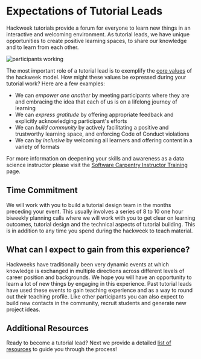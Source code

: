 # Expectations of Tutorial Leads

Hackweek tutorials provide a forum for everyone to learn new things in an interactive and welcoming environment. As tutorial leads, we have unique opportunities to create positive learning spaces, to share our knowledge and to learn from each other.   

![participants working](images/tutorials.png)

The most important role of a tutorial lead is to exemplify the [core values](overview) of the hackweek model. How might these values be expressed during your tutorial work? Here are a few examples:

* We can _empower one another_ by meeting participants where they are and embracing the idea that each of us is on a lifelong journey of learning
* We can _express gratitude_ by offering appropriate feedback and explicitly acknowledging participant's efforts 
* We can _build community_ by actively facilitating a positive and trustworthy learning space, and enforcing Code of Conduct violations
* We can by _inclusive_ by welcoming all learners and offering content in a variety of formats

For more information on deepening your skills and awareness as a data science instructor please visit the [Software Carpentry Instructor Training](https://carpentries.github.io/instructor-training/) page. 

## Time Commitment

We will work with you to build a tutorial design team in the months preceding your event. This usually involves a series of 8 to 10 one hour biweekly planning calls where we will work with you to get clear on learning outcomes, tutorial design and the technical aspects of tutorial building. This is in addition to any time you spend during the hackweek to teach material.

## What can I expect to gain from this experience?

Hackweeks have traditionally been very dynamic events at which knowledge is exchanged in multiple directions across different levels of career position and backgrounds. We hope you will have an opportunity to learn a lot of new things by engaging in this experience. Past tutorial leads have used these events to gain teaching experience and as a way to round out their teaching profile. Like other participants you can also expect to build new contacts in the community, recruit students and generate new project ideas.

## Additional Resources

Ready to become a tutorial lead? Next we provide a detailed [list of resources](resources.md) to guide you through the process!